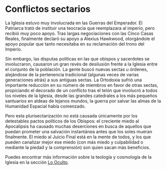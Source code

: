 # Conflictos sectarios

La Iglesia estuvo muy involucrada en las Guerras del Emperador. El Patriarca trató de instituir una teocracia que reemplazara al imperio, pero recibió muy poco apoyo. Tras largas negociaciones con las Cinco Casas Reales, finalmente declaró su apoyo a Alexius Hawkwood, otorgándole el apoyo popular que tanto necesitaba en su reclamación del trono del Imperio.

Sin embargo, las disputas políticas en las que obispos y sacerdotes se involucraron, causaron un gran revés de desilusión frente a la Iglesia entre el conjunto de la población. La gente buscó nuevas sectas u órdenes, alejándose de la pertenencia tradicional (algunas veces de varias generaciones atrás) a sus antiguas sectas. La Ortodoxia sufrió una importante reducción en su número de miembros en favor de otras sectas, propiciando el decorado de un conflicto tras el telón que involucró a todos los niveles de la Iglesia, desde las grandes catedrales a los más pequeños santuarios en aldeas de lejanos mundos, la guerra por salvar las almas de la Humanidad Espacial había comenzado.

Pero esta plurisectarización no está causada únicamente por los detestables pactos políticos de los Obispos: el creciente miedo al Apocalipsis ha causado muchas deserciones en busca de aquellos que puedan prometer una salvación instantánea antes que los soles mueran finalmente. El miedo al Juicio Final está en la mente de todos, y los que pueden canalizar mejor ese miedo (con más miedo y culpabilidad o mediante la piedad y la comprensión) son quien sacan más beneficios.

Puedes encontrar más información sobre la teología y cosmología de la Iglesia en la sección [Lo Oculto](https://fading-suns-anywim.web.app/).
